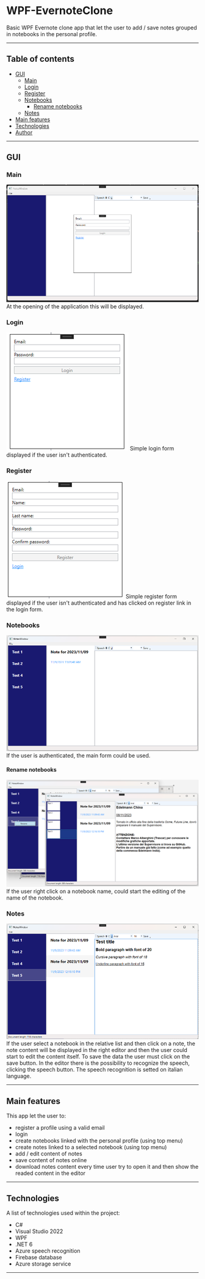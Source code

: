 # WPF-EvernoteClone
Basic WPF Evernote clone app that let the user to add / save notes grouped in notebooks in the personal profile.
***

## Table of contents
- [GUI](#gui)
  - [Main](#main)
  - [Login](#login)
  - [Register](#register)
  - [Notebooks](#notebooks)
    - [Rename notebooks](#rename-notebooks)
  - [Notes](#notes)
- [Main features](#main-features)
- [Technologies](#technologies)
- [Author](#author)
***

## GUI
### Main
![](/Screenshots/Main.png)
At the opening of the application this will be displayed.

### Login 
![](/Screenshots/Login.png)
Simple login form displayed if the user isn't authenticated.

### Register
![](/Screenshots/Register.png)
Simple register form displayed if the user isn't authenticated and has clicked on register link in the login form.

### Notebooks
![](/Screenshots/Notebooks.png)
If the user is authenticated, the main form could be used.

#### Rename notebooks
![](/Screenshots/Rename.png)
If the user right click on a notebook name, could start the editing of the name of the notebook.

### Notes
![](/Screenshots/Notes.png)
If the user select a notebook in the relative list and then click on a note, the note content will be displayed in the right editor and then the user could start to edit the content itself.
To save the data the user must click on the save button.
In the editor there is the possibility to recognize the speech, clicking the speech button.
The speech recognition is setted on italian language.

***

## Main features
This app let the user to:
* register a profile using a valid email
* login
* create notebooks linked with the personal profile (using top menu)
* create notes linked to a selected notebook (using top menu)
* add / edit content of notes
* save content of notes online
* download notes content every time user try to open it and then show the readed content in the editor
***

## Technologies
A list of technologies used within the project:
* C#
* Visual Studio 2022
* WPF
* .NET 6
* Azure speech recognition
* Firebase database
* Azure storage service
***
